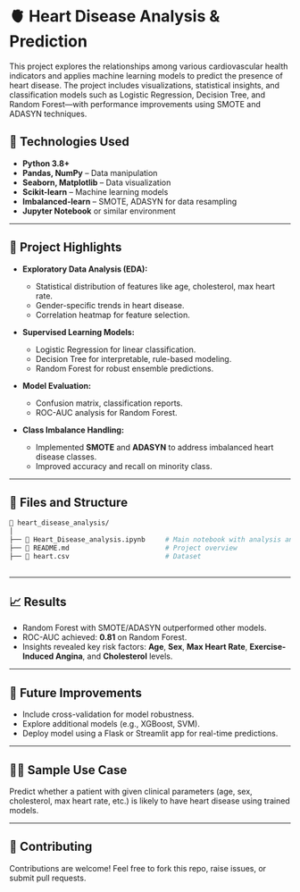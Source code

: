 # 🫀 Heart Disease Analysis & Prediction

This project explores the relationships among various cardiovascular health indicators and applies machine learning models to predict the presence of heart disease. The project includes visualizations, statistical insights, and classification models such as Logistic Regression, Decision Tree, and Random Forest—with performance improvements using SMOTE and ADASYN techniques.

## 🧪 Technologies Used

* **Python 3.8+**
* **Pandas, NumPy** – Data manipulation
* **Seaborn, Matplotlib** – Data visualization
* **Scikit-learn** – Machine learning models
* **Imbalanced-learn** – SMOTE, ADASYN for data resampling
* **Jupyter Notebook** or similar environment

---

## 🧠 Project Highlights

* **Exploratory Data Analysis (EDA):**

  * Statistical distribution of features like age, cholesterol, max heart rate.
  * Gender-specific trends in heart disease.
  * Correlation heatmap for feature selection.

* **Supervised Learning Models:**

  * Logistic Regression for linear classification.
  * Decision Tree for interpretable, rule-based modeling.
  * Random Forest for robust ensemble predictions.

* **Model Evaluation:**

  * Confusion matrix, classification reports.
  * ROC-AUC analysis for Random Forest.

* **Class Imbalance Handling:**

  * Implemented **SMOTE** and **ADASYN** to address imbalanced heart disease classes.
  * Improved accuracy and recall on minority class.

---

## 📂 Files and Structure

```bash
📁 heart_disease_analysis/
│
├── 📜 Heart_Disease_analysis.ipynb     # Main notebook with analysis and models
├── 📜 README.md                        # Project overview
├── 📜 heart.csv                        # Dataset
                      
```
---

## 📈 Results

* Random Forest with SMOTE/ADASYN outperformed other models.
* ROC-AUC achieved: **0.81** on Random Forest.
* Insights revealed key risk factors: **Age**, **Sex**, **Max Heart Rate**, **Exercise-Induced Angina**, and **Cholesterol** levels.

---

## 📌 Future Improvements

* Include cross-validation for model robustness.
* Explore additional models (e.g., XGBoost, SVM).
* Deploy model using a Flask or Streamlit app for real-time predictions.

---

## 👨‍⚕️ Sample Use Case

Predict whether a patient with given clinical parameters (age, sex, cholesterol, max heart rate, etc.) is likely to have heart disease using trained models.

---

## 🤝 Contributing

Contributions are welcome! Feel free to fork this repo, raise issues, or submit pull requests.

